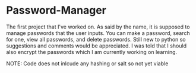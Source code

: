 # Password-Manager
The first project that I've worked on. As said by the name, it is supposed to manage passwords that the user inputs. You can make a password, search for one, view all passwords, and delete passwords. Still new to python so suggestions and comments would be appreciated. I was told that I should also encrypt the passwords which I am currently working on learning.

NOTE: Code does not inlcude any hashing or salt so not yet viable
